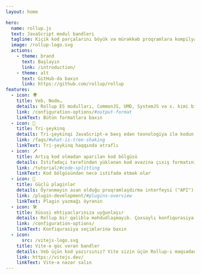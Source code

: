 ```yaml
---
layout: home

hero:
  name: rollup.js
  text: JavaScript modul bandleri
  tagline: Kiçik kod parçalarını böyük və mürəkkəb proqramlara kompilyasiya edin
  image: /rollup-logo.svg
  actions:
    - theme: brand
      text: Başlayın
      link: /introduction/
    - theme: alt
      text: GitHub-da baxın
      link: https://github.com/rollup/rollup
features:
  - icon: 🌍
    title: Veb, Node…
    details: Rollup ES modulları, CommonJS, UMD, SystemJS və s. kimi bir çox ixrac formatlarını dəstəkləyir. Yalnızca veb üçün deyil, bir sıra digər platformlar üçün də bandl edir.
    link: /configuration-options/#output-format
    linkText: Bütün formatlara baxın
  - icon: 🌳
    title: Tri-şeykinq
    details: Tri-şeykinqi JavaScript-ə bəxş edən texnologiya ilə kodun icra mövqeyinin dərin analizi əsasında ölü kodları təmizləyir.
    link: /faqs/#what-is-tree-shaking
    linkText: Tri-şeykinq haqqında ətraflı
  - icon: 🗡️
    title: Artıq kod olmadan aparılan kod bölgüsü
    details: İstifadəçi tərəfindən yüklənən kod əvəzinə çıxış formatının idxal mexanizmindən istifadə edərək müxtəlif giriş nöqtələri və dinamik importlar əsasında kod bölgüsü aparır.
    link: /tutorial/#code-splitting
    linkText: Kod bölgüsündən necə istifadə etmək olar
  - icon: 🔌
    title: Güclü plaginlər
    details: Öyrənməyin asan olduğu proqramlaşdırma interfeysi ("API") sizə az kodla çox nəticə əldə etməyinizə imkan yaradır. Vite və WMR bu texnologiyadan istifadə edir.
    link: /plugin-development/#plugins-overview
    linkText: Plagin yazmağı öyrənin
  - icon: 🛠️
    title: Xüsusi ehtiyaclarınıza uyğunlaşır
    details: Rollup bir qəliblə məhdudlaşmayıb. Çoxsaylı konfiqurasiya seçimləri və zəngin plagin interfeysi Rollup-ı xüsusi iş axınları və yüksək səviyyəli tulinq üçün ideal bandler edir.
    link: /configuration-options/
    linkText: Konfiqurasiya seçimlərinə baxın
  - icon:
      src: /vitejs-logo.svg
    title: Vite-ə güc verən bandler
    details: Veb üçün kod yazırsınız? Vite sizin üçün Rollup-ı məqsədəuyğun seçimlər və lazımi plaginlərlə əvvəlcədən konfiqurasiya edir və sizə inanılmaz dərəcədə sürətli bir tərtibat serveri təqdim edir.
    link: https://vitejs.dev/
    linkText: Vite-ə nəzər salın
---
```

